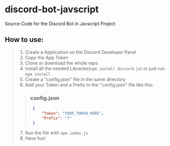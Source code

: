 # discord-bot-javscript
Source Code for the Discord Bot in Javscript Project

## How to use:
>1. Create a Application on the Discord Developer Panel
>2. Copy the App Token
>4. Clone or download the whole repo
>5. Install all the needed Libraries(`npm install discord.js`) or just run `npm install`
>5. Create a "config.json" file in the same directory
>6. Add your Token and a Prefix to the "config.json" file like this:
>>### config.json
>> ```json
>>  {
>>      "Token": "YOUR_TOKEN_HERE",
>>      "Prefix": "?"
>>  }
>> ```
>7. Run the file with `npm index.js`
>8. Have fun!
